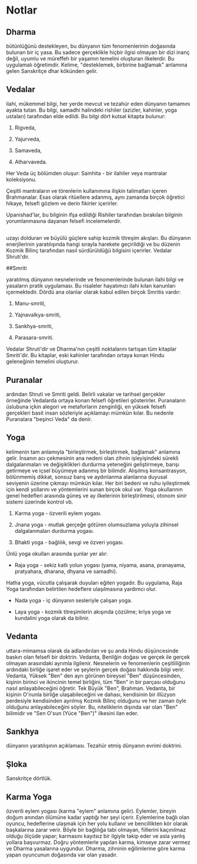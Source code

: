 # Notlar

## Dharma

bütünlüğünü destekleyen, bu dünyanın tüm fenomenlerinin doğasında bulunan bir iç yasa. Bu sadece gerçeklikle hiçbir ilgisi olmayan bir dizi inanç değil, uyumlu ve müreffeh bir yaşamın temelini oluşturan ilkelerdir. Bu uygulamalı öğretimdir. Kelime, "desteklemek, birbirine bağlamak" anlamına gelen Sanskritçe dhar kökünden gelir.

## Vedalar

ilahi, mükemmel bilgi, her yerde mevcut ve tezahür eden dünyanın tamamını ayakta tutan. Bu bilgi, samadhi halindeki rishiler (azizler, kahinler, yoga ustaları) tarafından elde edildi. Bu bilgi dört kutsal kitapta bulunur:

1. Rigveda,

2. Yajurveda,

3. Samaveda,

4. Atharvaveda.

Her Veda üç bölümden oluşur: Samhita - bir ilahiler veya mantralar koleksiyonu.

Çeşitli mantraların ve törenlerin kullanımına ilişkin talimatları içeren Brahmanalar. Esas olarak ritüellere adanmış, aynı zamanda birçok öğretici hikaye, felsefi gözlem ve derin fikirler içerirler.

Upanishad'lar, bu bilginin ifşa edildiği Rishiler tarafından bırakılan bilginin yorumlanmasına dayanan felsefi incelemelerdir.

##

uzayı dolduran ve büyülü güçlere sahip kozmik titreşim akışları. Bu dünyanın enerjilerinin yaratılışında hangi sırayla harekete geçirildiği ve bu düzenin Kozmik Bilinç tarafından nasıl sürdürüldüğü bilgisini içerirler. Vedalar Shruti'dir.

##Smriti

yaratılmış dünyanın nesnelerinde ve fenomenlerinde bulunan ilahi bilgi ve yasaların pratik uygulaması. Bu risaleler hayatımızı ilahi kılan kanunları içermektedir. Dördü ana olanlar olarak kabul edilen birçok Smritis vardır:

1. Manu-smriti,

2. Yajnavalkya-smriti,

3. Sankhya-smriti,

4. Parasara-smriti.

Vedalar Shruti'dir ve Dharma'nın çeşitli noktalarını tartışan tüm kitaplar Smriti'dir. Bu kitaplar, eski kahinler tarafından ortaya konan Hindu geleneğinin temelini oluşturur.

## Puranalar

ardından Shruti ve Smriti geldi. Belirli vakalar ve tarihsel gerçekler örneğinde Vedalarda ortaya konan felsefi öğretileri gösterirler. Puranaların üslubuna içkin alegori ve metaforların zenginliği, en yüksek felsefi gerçekleri basit insan sözleriyle açıklamayı mümkün kılar. Bu nedenle Puranalara "beşinci Veda" da denir.

## Yoga

kelimenin tam anlamıyla "birleştirmek, birleştirmek, bağlamak" anlamına gelir. İnsanın acı çekmesinin ana nedeni olan zihnin işleyişindeki sürekli dalgalanmaları ve değişiklikleri durdurma yeteneğini geliştirmeye, barışı getirmeye ve içsel büyümeye adanmış bir bilimdir. Alışılmış konsantrasyon, bölünmemiş dikkat, sonsuz barış ve aydınlanma alanlarına duyusal seviyenin üzerine çıkmayı mümkün kılar. Her biri bedeni ve ruhu iyileştirmek için kendi yollarını ve yöntemlerini sunan birçok okul var. Yoga okullarının genel hedefleri arasında güneş ve ay ilkelerinin birleştirilmesi, otonom sinir sistemi üzerinde kontrol vb.

1. Karma yoga - özverili eylem yogası.

2. Jnana yoga - mutlak gerçeğe götüren olumsuzlama yoluyla zihinsel dalgalanmaları durdurma yogası.

3. Bhakti yoga - bağlılık, sevgi ve özveri yogası.

Ünlü yoga okulları arasında şunlar yer alır:

- Raja yoga - sekiz katlı yolun yogası (yama, niyama, asana, pranayama, pratyahara, dharana, dhyana ve samadhi).

Hatha yoga, vücutla çalışarak duyuları eğiten yogadır. Bu uygulama, Raja Yoga tarafından belirtilen hedeflere ulaşılmasına yardımcı olur.

- Nada yoga - iç dünyanın sesleriyle çalışan yoga.

- Laya yoga - kozmik titreşimlerin akışında çözülme; kriya yoga ve kundalini yoga olarak da bilinir.

## Vedanta

uttara-mimamsa olarak da adlandırılan ve şu anda Hindu düşüncesinde baskın olan felsefi bir doktrin. Vedanta, Benliğin doğası ve gerçek ile gerçek olmayan arasındaki ayrımla ilgilenir. Nesnelerin ve fenomenlerin çeşitliliğinin ardındaki birliğe işaret eder ve şeylerin gerçek doğası hakkında bilgi verir. Vedanta, Yüksek "Ben" den ayrı görünen bireysel "Ben" düşüncesinden, kişinin birinci ve ikincinin temel birliğini, tüm "Ben" in bir parçası olduğunu nasıl anlayabileceğini öğretir. Tek Büyük "Ben", Brahman. Vedanta, bir kişinin O'nunla birliğe ulaşabileceğini ve dahası, kendisinin bir illüzyon perdesiyle kendisinden ayrılmış Kozmik Bilinç olduğunu ve her zaman öyle olduğunu anlayabileceğini söyler. Bu, niteliklerin dışında var olan "Ben" bilimidir ve "Sen O'sun (Yüce "Ben")" ilkesini ilan eder.

## Sankhya

dünyanın yaratılışının açıklaması. Tezahür etmiş dünyanın evrimi doktrini.

## Şloka

Sanskritçe dörtlük.

## Karma Yoga

özverili eylem yogası (karma "eylem" anlamına gelir). Eylemler, bireyin doğum anından ölümüne kadar yaptığı her şeyi içerir. Eylemlerine bağlı olan oyuncu, hedeflerine ulaşmak için her yolu kullanır ve bencillikten kör olarak başkalarına zarar verir. Böyle bir bağlılığa tabi olmayan, fiillerini kaçınılmaz olduğu ölçüde yapar; karmasını kayıtsız bir ilgiyle takip eder ve asla yanlış yollara başvurmaz. Doğru yöntemlerle yapılan karma, kimseye zarar vermez ve Dharma yasalarına uygundur. Dharma, zihninin eğilimlerine göre karma yapan oyuncunun doğasında var olan yasadır.
